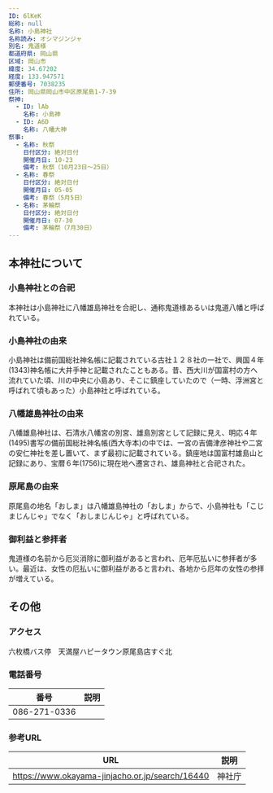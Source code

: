 ```yaml
---
ID: 6lKeK
総称: null
名称: 小島神社
名称読み: オシマジンジャ
別名: 鬼道様
都道府県: 岡山県
区域: 岡山市
緯度: 34.67202
経度: 133.947571
郵便番号: 7038235
住所: 岡山県岡山市中区原尾島1-7-39
祭神:
  - ID: lAb
    名称: 小島神
  - ID: A6D
    名称: 八幡大神
祭事:
  - 名称: 秋祭
    日付区分: 絶対日付
    開催月日: 10-23
    備考: 秋祭（10月23日～25日）
  - 名称: 春祭
    日付区分: 絶対日付
    開催月日: 05-05
    備考: 春祭（5月5日）
  - 名称: 茅輪祭
    日付区分: 絶対日付
    開催月日: 07-30
    備考: 茅輪祭（7月30日）
---
```


## 本神社について

### 小島神社との合祀

本神社は小島神社に八幡雄島神社を合祀し、通称鬼道様あるいは鬼道八幡と呼ばれている。

### 小島神社の由来

小島神社は備前国総社神名帳に記載されている古社１２８社の一社で、興国４年(1343)神名帳に大井手神と記載されたこともある。昔、西大川が国富村の方へ流れていた頃、川の中央に小島あり、そこに鎮座していたので（一時、浮洲宮と呼ばれて頃もあった）小島神社と呼ばれている。

### 八幡雄島神社の由来

八幡雄島神社は、石清水八幡宮の別宮、雄島別宮として記録に見え、明応４年(1495)書写の備前国総社神名帳(西大寺本)の中では、一宮の吉備津彦神社や二宮の安仁神社を差し置いて、まず最初に記載されている。鎮座地は国富村雄島山と記録にあり、宝暦６年(1756)に現在地へ遷宮され、雄島神社と合祀された。

### 原尾島の由来

原尾島の地名「おしま」は八幡雄島神社の「おしま」からで、小島神社も「こじまじんじゃ」でなく「おしまじんじゃ」と呼ばれている。

### 御利益と参拝者

鬼道様の名前から厄災消除に御利益があると言われ、厄年厄払いに参拝者が多い。最近は、女性の厄払いに御利益があると言われ、各地から厄年の女性の参拝が増えている。

## その他

### アクセス

六枚橋バス停　天満屋ハピータウン原尾島店すぐ北

### 電話番号

| 番号         | 説明 |
| ------------ | ---- |
| 086-271-0336 |      |

### 参考URL

| URL                                             | 説明   |
| ----------------------------------------------- | ------ |
| https://www.okayama-jinjacho.or.jp/search/16440 | 神社庁 |
